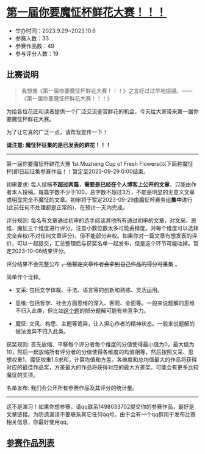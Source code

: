 # [第一届你要魔怔杯鲜花大赛！！！](https://www.luogu.com/paste/zuy6eopx)
- 举办时间：2023.9.29~2023.10.6
- 参赛人数：33
- 参赛作品数：49
- 参与评分人数：19

## 比赛说明
> 我想循《第一届你要魔怔杯鲜花大赛！！！》之言好过过早地振翮。——《第一届你要魔怔杯鲜花大赛！！！》

为给各位花匠和读者提供一个广泛交流鉴赏鲜花的机会，今天给大家带来第一届你要魔怔杯鲜花大赛。

为了让它真的广泛一点，请帮我宣传一下！

**请注意: 魔怔杯征集的是已发表的鲜花！！！**

-----

第一届你要魔怔杯鲜花大赛 1st Mozheng Cup of Fresh Flowers(以下简称魔怔杯)即日起征集参赛作品！！暂定至2023-09-29 0:00结束。

初审要求: 每人投稿**不超过两篇**，**需要是已经在个人博客上公开的文章**，只能由作者本人投稿。每篇字数不少于100，总字数不超过3万，不能是明显的无意义文章或明显完全不魔怔的文章。初审将于暂定2023-09-29由魔怔杯赛务组**集中**进行(此前任何不处理都是正常的)，在预计一天内完成。

评分规则: 每名有文章通过初审的选手阅读其他所有通过初审的文章，对文采、思维、魔怔三个维度进行评分，注意小数位数太多可能丢精度。对每个维度可以选择完全弃权(不对任何文章评分)，但不能部分弃权。如果你对一篇文章有想发表的评价，可以一起提交，汇总整理后与获奖名单一起发布，但是这个环节可能咕掉。暂定2023-10-06结束评分。

评分结果不会完整公布 ~~，但暂定文章作者会拿到自己作品的得分可重集~~ 。

简单作个诠释。

 - 文采: 包括文学体裁、手法、语言等的创新和熟练、灵活运用。
 
 - 思维: 包括哲学、社会方面思维的深入、客观、全面等。一般来说题解的思维不归入此类，但比如[这个题](https://www.luogu.com.cn/problem/solution/P8423)的部分题解可能有些竞争力。
 
 - 魔怔: 文风、构思、主题等诡异，让人担心作者的精神状态。一般来说题解的做法诡异不归入此类。

获奖规则: 首先放缩、平移每个评分者每个维度的分值使得最小值为0，最大值为10，然后一起放缩所有评分者的分值使得各维度的均值相等，然后按照文采、思想权重1，魔怔权重1.5求和，计算均值和方差。各维度和总均值最大的作品将获得对应的最佳作品奖，方差最大的作品将获得对应的最大方差奖。可能会有更多比较魔怔的奖项。

名单发布: 我们会公开所有参赛作品及其评分的统计量。

-----

这不是演习！如果你想参赛，请qq联系1498033702提交你的参赛作品，最好是文章链接。为防遗漏请不要联系其它任何qq号。由于会有一个qq群用于发布比赛相关信息，你最好使用qq。

## [参赛作品列表](https://www.luogu.com/paste/1rj3m6z7)


